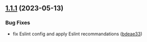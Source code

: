 ## [1.1.1](https://github.com/ledgity-labs/dapp/compare/v1.1.0...v1.1.1) (2023-05-13)


### Bug Fixes

* fix Eslint config and apply Eslint recommandations ([bdeae33](https://github.com/ledgity-labs/dapp/commit/bdeae33f74dffe207c860ca33e71f6545c016705))
